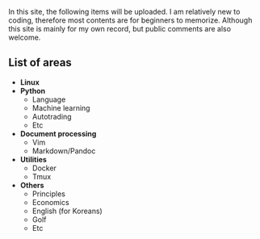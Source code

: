 In this site, the following items will be uploaded. I am relatively new to coding, therefore most contents are for beginners to memorize. Although this site is mainly for my own record, but public comments are also welcome.

## List of areas
* __Linux__
* __Python__
    - Language
    - Machine learning
    - Autotrading
    - Etc
* __Document processing__
    - Vim
    - Markdown/Pandoc
* __Utilities__
    - Docker
    - Tmux
* __Others__ 
    - Principles
    - Economics
    - English (for Koreans)
    - Golf
    - Etc




